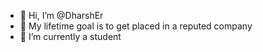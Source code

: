 - 👋 Hi, I’m @DharshEr
- 👀 My lifetime goal is to get placed in a reputed company
- 🌱 I’m currently a student
<!---
DharshEr/DharshEr is a ✨ special ✨ repository because its `README.md` (this file) appears on your GitHub profile.
You can click the Preview link to take a look at your changes.
--->
